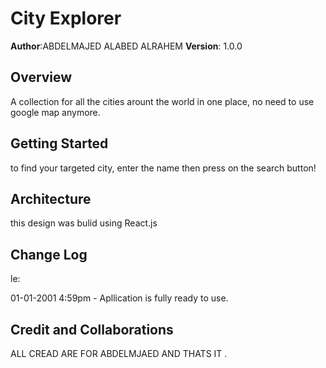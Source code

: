 # City Explorer

**Author**:ABDELMAJED ALABED ALRAHEM
**Version**: 1.0.0

## Overview

A collection for all the cities arount the world in one place, no need to use google map anymore.

## Getting Started

to find your targeted city, enter the name then press on the search button!

## Architecture

this design was bulid using React.js

## Change Log

le:

01-01-2001 4:59pm - Apllication is fully ready to use.

## Credit and Collaborations

ALL CREAD ARE FOR ABDELMJAED AND THATS IT .
